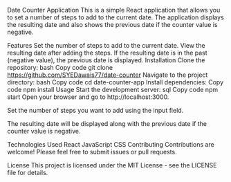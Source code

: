 Date Counter Application
This is a simple React application that allows you to set a number of steps to add to the current date. The application displays the resulting date and also shows the previous date if the counter value is negative.

Features
Set the number of steps to add to the current date.
View the resulting date after adding the steps.
If the resulting date is in the past (negative value), the previous date is displayed.
Installation
Clone the repository:
bash
Copy code
git clone https://github.com/SYEDawais77/date-counter
Navigate to the project directory:
bash
Copy code
cd date-counter-app
Install dependencies:
Copy code
npm install
Usage
Start the development server:
sql
Copy code
npm start
Open your browser and go to http://localhost:3000.

Set the number of steps you want to add using the input field.

The resulting date will be displayed along with the previous date if the counter value is negative.

Technologies Used
React
JavaScript
CSS
Contributing
Contributions are welcome! Please feel free to submit issues or pull requests.

License
This project is licensed under the MIT License - see the LICENSE file for details.

